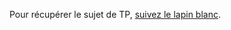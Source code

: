 Pour récupérer le sujet de TP, [suivez le lapin blanc](https://www.deuchnord.fr/cours/Android_JUnit.pdf).
